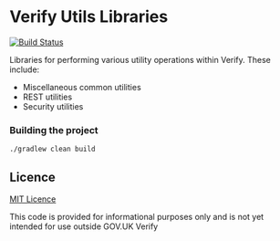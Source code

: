 # Verify Utils Libraries

[![Build Status](https://travis-ci.org/alphagov/verify-utils-libs.svg?branch=master)](https://travis-ci.org/alphagov/verify-utils-libs)

Libraries for performing various utility operations within Verify. These include:

* Miscellaneous common utilities
* REST utilities
* Security utilities

### Building the project

`./gradlew clean build`

## Licence

[MIT Licence](LICENCE)

This code is provided for informational purposes only and is not yet intended for use outside GOV.UK Verify
